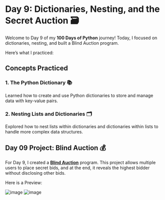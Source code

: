 # Day 9: Dictionaries, Nesting, and the Secret Auction 🗃️

Welcome to Day 9 of my **100 Days of Python** journey! Today, I focused on dictionaries, nesting, and built a Blind Auction program. 

Here’s what I practiced:

## Concepts Practiced

### 1. The Python Dictionary 📚
Learned how to create and use Python dictionaries to store and manage data with key-value pairs.

### 2. Nesting Lists and Dictionaries 🗂️
Explored how to nest lists within dictionaries and dictionaries within lists to handle more complex data structures.

## Day 09 Project: Blind Auction 💰

For Day 9, I created a [**Blind Auction**](Blind_Auction_Project.py) program. This project allows multiple users to place secret bids, and at the end, it reveals the highest bidder without disclosing other bids.

Here is a Preview:

![image](https://github.com/user-attachments/assets/e3856294-3c20-49a0-8022-cfdc1c3d70d4) ![image](https://github.com/user-attachments/assets/250d5c76-04c3-4c98-a204-6ac4c2c59a4e)

